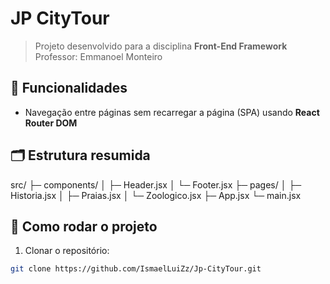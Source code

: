 # JP CityTour

> Projeto desenvolvido para a disciplina **Front-End Framework**  
> Professor: Emmanoel Monteiro
> 
## 📌 Funcionalidades

- Navegação entre páginas sem recarregar a página (SPA) usando **React Router DOM**

## 🗂 Estrutura resumida

src/
├─ components/
│  ├─ Header.jsx
│  └─ Footer.jsx
├─ pages/
│  ├─ Historia.jsx
│  ├─ Praias.jsx
│  └─ Zoologico.jsx
├─ App.jsx
└─ main.jsx


## 🚀 Como rodar o projeto

1. Clonar o repositório:  
```bash
git clone https://github.com/IsmaelLuiZz/Jp-CityTour.git
